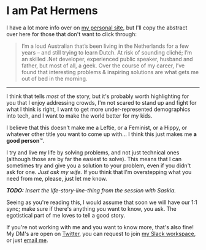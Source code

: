 # I am Pat Hermens

I have a lot more info over on [my personal site](https://hermens.com.au/about), but I'll copy the abstract over here for those that don't want to click through:

> I’m a loud Australian that’s been living in the Netherlands for a few years – and still trying to learn Dutch. At risk of sounding cliché; I’m an skilled .Net developer, experienced public speaker, husband and father, but most of all, a geek. Over the course of my career, I’ve found that interesting problems & inspiring solutions are what gets me out of bed in the morning.

---

I think that tells *most* of the story, but it's probably worth highlighting for you that I enjoy addressing crowds, I'm not scared to stand up and fight for what I think is right, I want to get more under-represented demographics into tech, and I want to make the world better for my kids.

I believe that this doesn't make me a Leftie, or a Feminist, or a Hippy, or whatever other title you want to come up with... I think this just makes me **a good person**™.

I try and live my life by solving problems, and not just technical ones (although those are by far the easiest to solve). This means that I can sometimes try and give you a solution to your problem, even if you didn't ask for one. _Just ask my wife._ If you think that I'm overstepping what you need from me, please, just let me know.

_**TODO:** Insert the life-story-line-thing from the session with Saskia._

Seeing as you're reading this, I would assume that soon we will have our 1:1 sync; make sure if there's anything you want to know, you ask. The egotistical part of me loves to tell a good story.

If you're not working with me and you want to know more, that's also fine! My DM's are open on [Twitter](https://twitter.com/phermens), you can request to join [my Slack workspace](https://join.slack.com/t/hermens/shared_invite/enQtMzc0MTE2NTU2Mzg0LTg4NWIyNjcwMGEwNWVjMmM5YzA0OTFiNWE1MWYwMzEzNzNiM2JkMGY2YzY3ZmJkZjgwNDY1ZjNkZmQwMDNkMmM), or just [email me](mailto:p@hermens.com.au).
